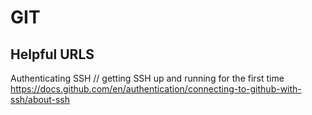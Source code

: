 # GIT

## Helpful URLS
Authenticating SSH 
// getting SSH up and running for the first time
https://docs.github.com/en/authentication/connecting-to-github-with-ssh/about-ssh